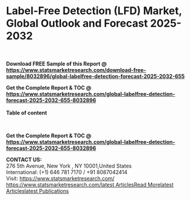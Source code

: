 <h1>Label-Free Detection (LFD) Market, Global Outlook and Forecast 2025-2032</h1><br/><p><strong>Download FREE Sample of this Report @ <a href="https://www.statsmarketresearch.com/download-free-sample/8032896/global-labelfree-detection-forecast-2025-2032-655">https://www.statsmarketresearch.com/download-free-sample/8032896/global-labelfree-detection-forecast-2025-2032-655</a></strong></p><div><b>Get the Complete Report & TOC @ <a href="https://www.statsmarketresearch.com/global-labelfree-detection-forecast-2025-2032-655-8032896">https://www.statsmarketresearch.com/global-labelfree-detection-forecast-2025-2032-655-8032896</a></b></div><br><b>Table of content</b><p><br><div><b>Get the Complete Report & TOC @ <a href="https://www.statsmarketresearch.com/global-labelfree-detection-forecast-2025-2032-655-8032896">https://www.statsmarketresearch.com/global-labelfree-detection-forecast-2025-2032-655-8032896</a></b></div></p> <b>CONTACT US:</b><br>276 5th Avenue, New York , NY 10001,United States<br>International: (+1) 646 781 7170 / +91 8087042414<br>Visit: <a href="https://www.statsmarketresearch.com/">https://www.statsmarketresearch.com/</a><br><a href="https://gyeongbokgung.com">https://www.statsmarketresearch.com/</a><a href="https://hallyeomaritime.com">latest Articles</a><a href="https://jingwansa.com">Read More</a><a href=https://nguoiviet.jp/">latest Articles</a><a href="https://www.intelmarketresearch.com/">latest Publications</a>